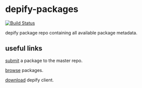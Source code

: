 depify-packages
===============

[![Build Status](https://travis-ci.org/depify/depify-packages.svg?branch=master)](https://travis-ci.org/depify/depify-packages)

depify package repo containing all available package metadata. 

## useful links

[submit](https://github.com/depify/depify-packages/tree/master/packages) a package to the master repo.

[browse](http://depify.com) packages. 

[download](https://github.com/depify/depify-client) depify client.
